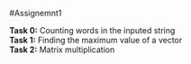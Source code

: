 #Assignemnt1

**Task 0:** Counting words in the inputed string\
**Task 1:** Finding the maximum value of a vector\
**Task 2:** Matrix multiplication
